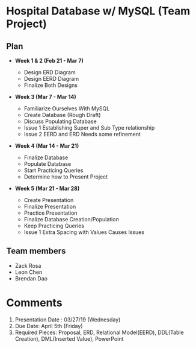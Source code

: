 # Hospital Database w/ MySQL (Team Project)

## Plan

* **Week 1 & 2 (Feb 21 - Mar 7)**
  - Design ERD Diagram
  - Design EERD Diagram
  - Finalize Both Designs

* **Week 3 (Mar 7 - Mar 14)**
  - Familiarize Ourselves With MySQL
  - Create Database (Rough Draft)
  - Discuss Populating Database
  - Issue 1 Establishing Super and Sub Type relationship
  - Issue 2 EERD and ERD Needs some refinement 

* **Week 4 (Mar 14 - Mar 21)**
  - Finalize Database
  - Populate Database
  - Start Practicing Queries
  - Determine how to Present Project 

* **Week 5 (Mar 21 - Mar 28)**
  - Create Presentation
  - Finalize Presentation 
  - Practice Presentation
  - Finalize Database Creation/Population
  - Keep Practicing Queries 
  - Issue 1 Extra Spacing with Values Causes Issues

## Team members

* Zack Rosa 
* Leon Chen
* Brendan Dao

# Comments
1. Presentation Date : 03/27/19 (Wednesday)
2. Due Date: April 5th (Friday)
3. Required Pieces: Proposal, ERD, Relational Model(EERD), DDL(Table Creation), DML(Inserted Value), PowerPoint 
